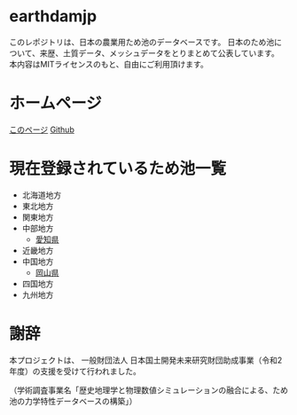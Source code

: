 # earthdamjp

このレポジトリは、日本の農業用ため池のデータベースです。
日本のため池について、来歴、土質データ、メッシュデータをとりまとめて公表しています。
本内容はMITライセンスのもと、自由にご利用頂けます。

# ホームページ
[このページ](https://kazulagi.github.io/earthdamjp/)
[Github](https://github.com/kazulagi/earthdamjp)


# 現在登録されているため池一覧

* 北海道地方
* 東北地方
* 関東地方
* 中部地方
    * [愛知県](https://github.com/kazulagi/earthdamjp/tree/main/data/023_aichi)
* 近畿地方
* 中国地方
    * [岡山県](https://github.com/kazulagi/earthdamjp/tree/main/data/033_okayama)
* 四国地方
* 九州地方

# 謝辞
本プロジェクトは、
一般財団法人 日本国土開発未来研究財団助成事業（令和2年度）の支援を受けて行われました。


（学術調査事業名「歴史地理学と物理数値シミュレーションの融合による、ため池の力学特性データベースの構築」）


<!-- ## Welcome to GitHub Pages

You can use the [editor on GitHub](https://github.com/kazulagi/earthdamjp/edit/gh-pages/index.md) to maintain and preview the content for your website in Markdown files.

Whenever you commit to this repository, GitHub Pages will run [Jekyll](https://jekyllrb.com/) to rebuild the pages in your site, from the content in your Markdown files.

### Markdown

Markdown is a lightweight and easy-to-use syntax for styling your writing. It includes conventions for

```markdown
Syntax highlighted code block

# Header 1
## Header 2
### Header 3

- Bulleted
- List

1. Numbered
2. List

**Bold** and _Italic_ and `Code` text

[Link](url) and ![Image](src)
```

For more details see [GitHub Flavored Markdown](https://guides.github.com/features/mastering-markdown/).

### Jekyll Themes

Your Pages site will use the layout and styles from the Jekyll theme you have selected in your [repository settings](https://github.com/kazulagi/earthdamjp/settings). The name of this theme is saved in the Jekyll `_config.yml` configuration file.

### Support or Contact

Having trouble with Pages? Check out our [documentation](https://docs.github.com/categories/github-pages-basics/) or [contact support](https://github.com/contact) and we’ll help you sort it out.
-->